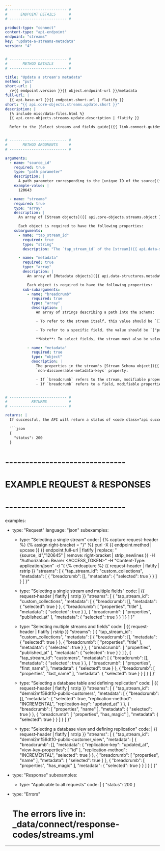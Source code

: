 ```yaml
---
# -------------------------- #
#      ENDPOINT DETAILS      #
# -------------------------- #

product-type: "connect"
content-type: "api-endpoint"
endpoint: "streams"
key: "update-a-streams-metadata"
version: "4"


# -------------------------- #
#       METHOD DETAILS       #
# -------------------------- #

title: "Update a stream's metadata"
method: "put"
short-url: |
  /v{{ endpoint.version }}{{ object.endpoint-url }}/metadata
full-url: |
  {{ api.base-url }}{{ endpoint.short-url | flatify }}
short: "{{ api.core-objects.streams.update.short }}"
description: |
  {% include misc/data-files.html %}
  {{ api.core-objects.streams.update.description | flatify }}

  Refer to the [Select streams and fields guide]({{ link.connect.guides.select-streams-and-fields | prepend: site.baseurl }}) for instructions on selecting streams and fields.


# -------------------------- #
#       METHOD ARGUMENTS     #
# -------------------------- #

arguments:
  - name: "source_id"
    required: true
    type: "path parameter"
    description: |
      A path parameter corresponding to the [unique ID of the source]({{ api.core-objects.sources.object }}) containing the stream(s).
    example-value: |
      120643

  - name: "streams"
    required: true
    type: "array"
    description: |
      An array of [Stream objects]({{ api.core-objects.streams.object }}), with each object corresponding to a stream to be updated.

      Each object is required to have the following properties:
    subarguments:
      - name: "tap_stream_id"
        required: true
        type: "string"
        description: "The `tap_stream_id` of the [stream]({{ api.data-structures.stream-schemas.section }}) to be updated."

      - name: "metadata"
        required: true
        type: "array"
        description: |
          An array of [Metadata objects]({{ api.data-structures.metadata.top-level.section }}) with each object corresponding to a field in the stream to be updated. More than one field may be included in a single request.

          Each object is required to have the following properties:
        sub-subarguments:
          - name: "breadcrumb"
            required: true
            type: "array"
            description: |
              An array of strings describing a path into the schema:

              - To refer to the stream itself, this value should be `[]`, or an empty array. The associated `metadata` object should include modifable [Stream-level Metadata object properties]({{ api.data-structures.metadata.stream-level.section }}).

              - To refer to a specific field, the value should be `["properties", "<FIELD_NAME>"]`, where `<FIELD_NAME>` represents the name of an included field. For example: `["properties", "first_name"]` refers to a field named `first_name`. The associated `metadata` object should include modifable [Field-level Metadata object properties]({{ api.data-structures.metadata.field-level.section }}).

              **Note**: To select fields, the stream must also be selected. To select a stream, one `metadata` object for the stream should have a `breadcrumb` that is an empty array (`[]`). this is only required to initially select the stream. See the **Request** tab below for an example.

          - name: "metadata"
            required: true
            type: "object"
            description: |
              The properties in the stream's [Stream Schema object]({{ api.data-structures.stream-schemas.section }})
              `non-discoverable-metadata-keys` property:

              - If `breadcrumb` refers to the stream, modifiable properties in a [Stream-level Metadata object]({{ api.data-structures.metadata.stream-level.section }})
              - If `breadcrumb` refers to a field, modifiable properties in a [Field-level Metadata object]({{ api.data-structures.metadata.field-level.section }})


# -------------------------- #
#           RETURNS          #
# -------------------------- #

returns: |
  If successful, the API will return a status of <code class="api success">200 OK</code> and a JSON body of:

  ```json
  {
    "status": 200
  }
  ```


# ------------------------------ #
#   EXAMPLE REQUEST & RESPONSES  #
# ------------------------------ #

examples:
  - type: "Request"
    language: "json"
    subexamples: 
      - type: "Selecting a single stream"
        code: |
          {% capture request-header %}
          {% assign right-bracket = "}" %}
          curl -X {{ endpoint.method | upcase }} {{ endpoint.full-url | flatify | replace: "{source_id","120645" | remove: right-bracket | strip_newlines }}
               -H "Authorization: Bearer <ACCESS_TOKEN>" 
               -H "Content-Type: application/json"
               -d "{
          {% endcapture %}
          {{ request-header | flatify | rstrip }}
                     "streams": [
                       {
                         "tap_stream_id": "custom_collections",
                         "metadata": [
                           {
                             "breadcrumb": [],
                             "metadata": {
                               "selected": true
                             }
                           }
                         ]
                       }
                     ]
                   }"

      - type: "Selecting a single stream and multiple fields"
        code: |
          {{ request-header | flatify | rstrip }}
                     "streams": [
                       {
                         "tap_stream_id": "custom_collections",
                         "metadata": [
                           {
                             "breadcrumb": [],
                             "metadata": {
                               "selected": true
                             }
                           },
                           {
                             "breadcrumb": [
                               "properties",
                               "title"
                             ],
                             "metadata": {
                               "selected": true
                             }
                           },
                           {
                             "breadcrumb": [
                               "properties",
                               "published_at"
                             ],
                             "metadata": {
                               "selected": true
                             }
                           }
                         ]
                       }
                     ]
                   }"

      - type: "Selecting multiple streams and fields"
        code: |
          {{ request-header | flatify | rstrip }}
                     "streams": [
                        {
                          "tap_stream_id": "custom_collections",
                          "metadata": [
                            {
                              "breadcrumb": [],
                              "metadata": {
                                "selected": true
                              }
                            },
                            {
                              "breadcrumb": [
                                "properties",
                                "title"
                              ],
                              "metadata": {
                                "selected": true
                              }
                            },
                            {
                              "breadcrumb": [
                                "properties",
                                "published_at"
                              ],
                              "metadata": {
                                "selected": true
                              }
                            }
                          ]
                        },
                        {
                          "tap_stream_id": "customers",
                          "metadata": [
                            {
                              "breadcrumb": [],
                              "metadata": {
                                "selected": true
                              }
                            },
                            {
                              "breadcrumb": [
                                "properties",
                                "first_name"
                              ],
                              "metadata": {
                                "selected": true
                              }
                            },
                            {
                              "breadcrumb": [
                                "properties",
                                "last_name"
                              ],
                              "metadata": {
                                "selected": true
                              }
                            }
                          ]
                        }
                      ]
                    }'

      - type: "Selecting a database table and defining replication"
        code: |
          {{ request-header | flatify | rstrip }}
                     "streams": [
                       {
                         "tap_stream_id": "demni2mf59dt10-public-customers",
                         "metadata": [
                           {
                             "breadcrumb": [],
                             "metadata": {
                               "selected": true,
                               "replication-method": "INCREMENTAL",
                               "replication-key": "updated_at"
                             }
                           },
                           {
                             "breadcrumb": [
                               "properties",
                               "name"
                             ],
                             "metadata": {
                               "selected": true
                             }
                           },
                           {
                             "breadcrumb": [
                               "properties",
                               "has_magic"
                             ],
                             "metadata": {
                               "selected": true
                             }
                           }
                         ]
                       }
                     ]
                   }"

      - type: "Selecting a database view and defining replication"
        code: |
          {{ request-header | flatify | rstrip }}
                     "streams": [
                         {
                           "tap_stream_id": "demni2mf59dt10-public-customer_view",
                           "metadata": [
                             {
                               "breadcrumb": [],
                               "metadata": {
                                 "replication-key": "updated_at",
                                 "view-key-properties": [
                                   "id"
                                 ],
                                 "replication-method": "INCREMENTAL",
                                 "selected": true
                               }
                             },
                             {
                               "breadcrumb": [
                                 "properties",
                                 "name"
                               ],
                               "metadata": {
                                 "selected": true
                               }
                             },
                             {
                               "breadcrumb": [
                                 "properties",
                                 "has_magic"
                               ],
                               "metadata": {
                                 "selected": true
                               }
                             }
                           ]
                         }
                       ]
                     }"

  - type: "Response"
    subexamples:
      - type: "Applicable to all requests"
        code: |
            {
              "status": 200
            }

  - type: "Errors"
    # The errors live in: _data/connect/response-codes/streams.yml
---
```

